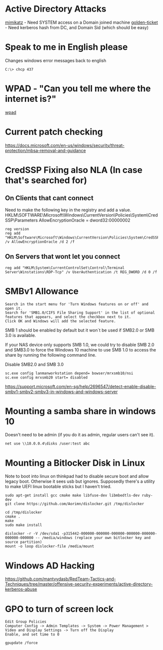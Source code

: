 <!-- TITLE: Windows -->
<!-- SUBTITLE: A quick summary of Windows -->

# Active Directory Attacks
[mimikatz](/mimikatz) - Need SYSTEM access on a Domain joined machine
[golden-ticket](/goldenticket) - Need kerberos hash from DC, and Domain Sid (which should be easy)

# Speak to me in English please
Changes windows error messages back to english

```
C:\> chcp 437
```


# WPAD - "Can you tell me where the internet is?"
[wpad](/wpad)

# Current patch checking
https://docs.microsoft.com/en-us/windows/security/threat-protection/mbsa-removal-and-guidance

# CredSSP Fixing also NLA (In case that's searched for)
## On Clients that cant connect
Need to make the following key in the registry and add a value.
HKLM\SOFTWARE\Microsoft\Windows\CurrentVersion\Policies\System\CredSSP\Parameters
AllowEncryptionOracle = dword32:00000002

```text
reg version
reg add "HKLM\Software\Microsoft\Windows\CurrentVersion\Policies\System\CredSSP\Parameters" /v AllowEncryptionOracle /d 2 /f
```

## On Servers that wont let you connect
```text
reg add "HKLM\System\CurrentControlSet\Control\Terminal Server\Winstations\RDP-Tcp" /v UserAuthentication /t REG_DWORD /d 0 /f
```

# SMBv1 Allowance

```text
Search in the start menu for 'Turn Windows features on or off' and open it.
Search for 'SMB1.0/CIFS File Sharing Support' in the list of optional features that appears, and select the checkbox next to it.
Click OK and Windows will add the selected feature.
```

SMB 1 should be enabled by default but it won`t be used if SMB2.0 or SMB 3.0 is available.

If your NAS device only supports SMB 1.0, we could try to disable SMB 2.0 and SMB3.0 to force the Windows 10 machine to use SMB 1.0 to access the share by running the following command line.

Disable SMB2.0 and SMB 3.0
```text
sc.exe config lanmanworkstation depend= bowser/mrxsmb10/nsi
sc.exe config mrxsmb20 start= disabled
```

https://support.microsoft.com/en-sg/help/2696547/detect-enable-disable-smbv1-smbv2-smbv3-in-windows-and-windows-server

# Mounting a samba share in windows 10
Doesn't need to be admin (if you do it as admin, regular users can't see it).
```
net use \\10.0.0.4\disks /user:test abc
```

# Mounting a Bitlocker Disk in Linux
Note to boot into linux on thinkpad had to disable secure boot and allow legacy boot.  Otherwise it sees usb but ignores.
Supposedly there's a utility to make UEFI linux bootable sticks but  I haven't tried.

```text
sudo apt-get install gcc cmake make libfuse-dev libmbedtls-dev ruby-dev
git clone https://github.com/Aorimn/dislocker.git /tmp/dislocker

cd /tmp/dislocker
cmake .
make
sudo make install

dislocker -r -V /dev/sda1 -p315442-000000-000000-000000-000000-000000-000000-000000 -- /media/windows (replace your own bitlocker key and source partition)
mount -o loop dislocker-file /media/mount
```

# Windows AD Hacking

https://github.com/mantvydasb/RedTeam-Tactics-and-Techniques/tree/master/offensive-security-experiments/active-directory-kerberos-abuse

# GPO to turn of screen lock

```text
Edit Group Policies
Computer Config -> Admin Templates -> System -> Power Management > Video and Display Settings -> Turn off the Display
Enable, and set time to 0

gpupdate /force
```




